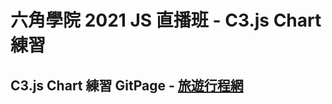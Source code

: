 # 六角學院 2021 JS 直播班 - C3.js Chart 練習

## C3.js Chart 練習 GitPage - [旅遊行程網](https://ys60123in.github.io/JS2021-C3Chart/)
